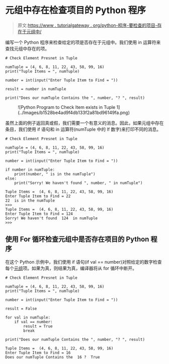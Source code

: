 # 元组中存在检查项目的 Python 程序

> 原文:[https://www . tutorialgateway . org/python-程序-要检查的项目-存在于元组中/](https://www.tutorialgateway.org/python-program-to-check-item-exists-in-tuple/)

编写一个 Python 程序来检查给定的项是否存在于元组中。我们使用 in 运算符来查找元组中存在的项。

```
# Check Element Presnet in Tuple

numTuple = (4, 6, 8, 11, 22, 43, 58, 99, 16)
print("Tuple Items = ", numTuple)

number = int(input("Enter Tuple Item to Find = "))

result = number in numTuple

print("Does our numTuple Contains the ", number, "? ", result)
```

<figure class="wp-block-image size-large">![Python Program to Check Item exists in Tuple 1](../Images/b1528be4ad9f4db133f2a81bd96149fa.png)</figure>

虽然上面的例子返回真或假，我们需要一个有意义的消息。因此，如果元组中存在条目，我们使用 if 语句和 in 运算符(numTuple 中的 If 数字)来打印不同的消息。

```
# Check Element Presnet in Tuple

numTuple = (4, 6, 8, 11, 22, 43, 58, 99, 16)
print("Tuple Items = ", numTuple)

number = int(input("Enter Tuple Item to Find = "))

if number in numTuple:
    print(number, " is in the numTuple")
else:
    print("Sorry! We haven't found ", number, " in numTuple")
```

```
Tuple Items =  (4, 6, 8, 11, 22, 43, 58, 99, 16)
Enter Tuple Item to Find = 22
22  is in the numTuple
>>> 
Tuple Items =  (4, 6, 8, 11, 22, 43, 58, 99, 16)
Enter Tuple Item to Find = 124
Sorry! We haven't found  124  in numTuple
>>> 
```

## 使用 For 循环检查元组中是否存在项目的 Python 程序

在这个 Python 示例中，我们使用 if 语句(if val == number)对照给定的数字检查每个[元组](https://www.tutorialgateway.org/python-tuple/)项。如果为真，则结果为真，编译器将从 for 循环中断开。

```
# Check Element Presnet in Tuple

numTuple = (4, 6, 8, 11, 22, 43, 58, 99, 16)
print("Tuple Items = ", numTuple)

number = int(input("Enter Tuple Item to Find = "))

result = False

for val in numTuple:
    if val == number:
        result = True
        break

print("Does our numTuple Contains the ", number, "? ", result)
```

```
Tuple Items =  (4, 6, 8, 11, 22, 43, 58, 99, 16)
Enter Tuple Item to Find = 16
Does our numTuple Contains the  16 ?  True
```